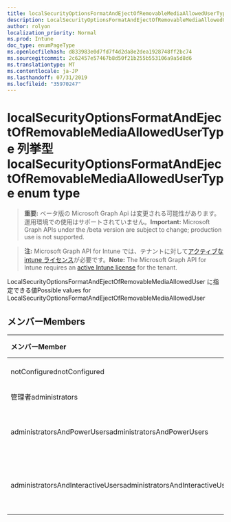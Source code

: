 ```yaml
---
title: localSecurityOptionsFormatAndEjectOfRemovableMediaAllowedUserType 列挙型
description: LocalSecurityOptionsFormatAndEjectOfRemovableMediaAllowedUser に指定できる値
author: rolyon
localization_priority: Normal
ms.prod: Intune
doc_type: enumPageType
ms.openlocfilehash: d833983e0d7fd7f4d2da8e2dea1928748ff2bc74
ms.sourcegitcommit: 2c62457e57467b8d50f21b255b553106a9a5d8d6
ms.translationtype: MT
ms.contentlocale: ja-JP
ms.lasthandoff: 07/31/2019
ms.locfileid: "35970247"
---
```

# <a name="localsecurityoptionsformatandejectofremovablemediaallowedusertype-enum-type"></a><span data-ttu-id="c18c6-103">localSecurityOptionsFormatAndEjectOfRemovableMediaAllowedUserType 列挙型</span><span class="sxs-lookup"><span data-stu-id="c18c6-103">localSecurityOptionsFormatAndEjectOfRemovableMediaAllowedUserType enum type</span></span>

> <span data-ttu-id="c18c6-104">**重要:** ベータ版の Microsoft Graph Api は変更される可能性があります。運用環境での使用はサポートされていません。</span><span class="sxs-lookup"><span data-stu-id="c18c6-104">**Important:** Microsoft Graph APIs under the /beta version are subject to change; production use is not supported.</span></span>

> <span data-ttu-id="c18c6-105">**注:** Microsoft Graph API for Intune では、テナントに対して[アクティブな intune ライセンス](https://go.microsoft.com/fwlink/?linkid=839381)が必要です。</span><span class="sxs-lookup"><span data-stu-id="c18c6-105">**Note:** The Microsoft Graph API for Intune requires an [active Intune license](https://go.microsoft.com/fwlink/?linkid=839381) for the tenant.</span></span>

<span data-ttu-id="c18c6-106">LocalSecurityOptionsFormatAndEjectOfRemovableMediaAllowedUser に指定できる値</span><span class="sxs-lookup"><span data-stu-id="c18c6-106">Possible values for LocalSecurityOptionsFormatAndEjectOfRemovableMediaAllowedUser</span></span>

## <a name="members"></a><span data-ttu-id="c18c6-107">メンバー</span><span class="sxs-lookup"><span data-stu-id="c18c6-107">Members</span></span>
|<span data-ttu-id="c18c6-108">メンバー</span><span class="sxs-lookup"><span data-stu-id="c18c6-108">Member</span></span>|<span data-ttu-id="c18c6-109">値</span><span class="sxs-lookup"><span data-stu-id="c18c6-109">Value</span></span>|<span data-ttu-id="c18c6-110">説明</span><span class="sxs-lookup"><span data-stu-id="c18c6-110">Description</span></span>|
|:---|:---|:---|
|<span data-ttu-id="c18c6-111">notConfigured</span><span class="sxs-lookup"><span data-stu-id="c18c6-111">notConfigured</span></span>|<span data-ttu-id="c18c6-112">.0</span><span class="sxs-lookup"><span data-stu-id="c18c6-112">0</span></span>|<span data-ttu-id="c18c6-113">Not Configured</span><span class="sxs-lookup"><span data-stu-id="c18c6-113">Not Configured</span></span>|
|<span data-ttu-id="c18c6-114">管理者</span><span class="sxs-lookup"><span data-stu-id="c18c6-114">administrators</span></span>|<span data-ttu-id="c18c6-115">1-d</span><span class="sxs-lookup"><span data-stu-id="c18c6-115">1</span></span>|<span data-ttu-id="c18c6-116">管理者</span><span class="sxs-lookup"><span data-stu-id="c18c6-116">Administrators</span></span>|
|<span data-ttu-id="c18c6-117">administratorsAndPowerUsers</span><span class="sxs-lookup"><span data-stu-id="c18c6-117">administratorsAndPowerUsers</span></span>|<span data-ttu-id="c18c6-118">pbm-2</span><span class="sxs-lookup"><span data-stu-id="c18c6-118">2</span></span>|<span data-ttu-id="c18c6-119">管理者とパワーユーザー</span><span class="sxs-lookup"><span data-stu-id="c18c6-119">Administrators and Power Users</span></span>|
|<span data-ttu-id="c18c6-120">administratorsAndInteractiveUsers</span><span class="sxs-lookup"><span data-stu-id="c18c6-120">administratorsAndInteractiveUsers</span></span>|<span data-ttu-id="c18c6-121">1/3</span><span class="sxs-lookup"><span data-stu-id="c18c6-121">3</span></span>|<span data-ttu-id="c18c6-122">管理者と対話ユーザー</span><span class="sxs-lookup"><span data-stu-id="c18c6-122">Administrators and Interactive Users</span></span> |





